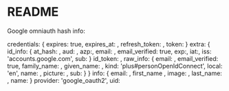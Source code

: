 # README

Google omniauth hash info:

credentials: {
  expires: true,
  expires_at: ,
  refresh_token: ,
  token:
}
extra: {
  id_info: {
    at_hash: ,
    aud: ,
    azp:,
    email: ,
    email_verified: true,
    exp:,
    iat:,
    iss: 'accounts.google.com',
    sub:
  }
  id_token: ,
  raw_info: {
    email: ,
    email_verified: true,
    family_name: ,
    given_name: ,
    kind: 'plus#personOpenIdConnect',
    local: 'en',
    name: ,
    picture: ,
    sub:
  }
}
info: {
  email: ,
  first_name ,
  image: ,
  last_name: ,
  name:
}
provider: 'google_oauth2',
uid:
